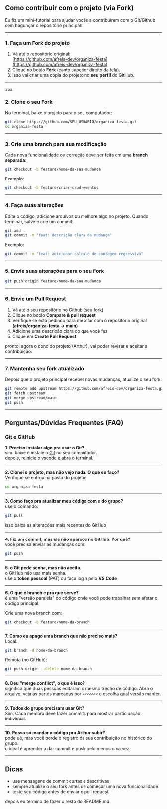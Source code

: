 ## Como contribuir com o projeto (via Fork)

Eu fiz um mini-tutorial para ajudar vocês a contribuirem com o Git/Github sem bagunçar o repositório principal:

---
###  1. Faça um Fork do projeto
1. Vá até o repositório original:  
    [https://github.com/afreis-dev/organiza-festa](https://github.com/afreis-dev/organiza-festa)
2. Clique no botão **Fork** (canto superior direito da tela).
3. Isso vai criar uma cópia do projeto no **seu perfil** do GitHub.

---
aaa
###  2. Clone o seu Fork
No terminal, baixe o projeto para o seu computador:

```bash
git clone https://github.com/SEU_USUARIO/organiza-festa.git
cd organiza-festa
```

---

###  3. Crie uma branch para sua modificação
Cada nova funcionalidade ou correção deve ser feita em uma **branch separada**:

```bash
git checkout -b feature/nome-da-sua-mudanca
```
Exemplo:
```bash
git checkout -b feature/criar-crud-eventos
```

---

###  4. Faça suas alterações
Edite o código, adicione arquivos ou melhore algo no projeto.
Quando terminar, salve e crie um commit:

```bash
git add .
git commit -m "feat: descrição clara da mudança"
```
Exemplo:
```bash
git commit -m "feat: adicionar cálculo de contagem regressiva"
```

---

###  5. Envie suas alterações para o seu Fork
```bash
git push origin feature/nome-da-sua-mudanca
```

---

###  6. Envie um Pull Request
1. Vá até o seu repositório no Github (seu fork)
2. Clique no botão **Compare & pull request**
3. Verifique se está pedindo para mesclar com o repositório original
**(afreis/organiza-festa -> main)**
4. Adicione uma descrição clara do que você fez
5. Clique em **Create Pull Request**

pronto, agora o dono do projeto (Arthur), vai poder revisar e aceitar a contribuição.

---

###  7. Mantenha seu fork atualizado
Depois que o projeto principal receber novas mudanças, atualize o seu fork:

```bash
git remote add upstream https://github.com/afreis-dev/organiza-festa.git
git fetch upstream
git merge upstream/main
git push
```

---

##  Perguntas/Dúvidas Frequentes (FAQ)

###  Git e GitHub

**1. Preciso instalar algo pra usar o Git?**  
sim. baixe e instale o [Git](https://git-scm.com/downloads) no seu computador.  
depois, reinicie o vscode e abra o terminal.

---

**2. Clonei o projeto, mas não vejo nada. O que eu faço?**  
Verifique se entrou na pasta do projeto:  
```bash
cd organiza-festa
```

---

**3. Como faço pra atualizar meu código com o do grupo?**  
use o comando:
```bash
git pull
```
isso baixa as alterações mais recentes do GitHub

---

**4. Fiz um commit, mas ele não aparece no GitHub. Por quê?**  
você precisa enviar as mudanças com:
```bash
git push
```

---

**5. o Git pede senha, mas não aceita.**  
o GitHub não usa mais senha.  
use o **token pessoal** (PAT) ou faça login pelo **VS Code**

---

**6. O que é branch e pra que serve?**  
é uma "versão paralela" do código onde você pode trabalhar sem afetar o código principal.  

Crie uma nova branch com:
```bash
git checkout -b feature/nome-da-branch
```

---

**7. Como eu apago uma branch que não preciso mais?**  
Local:
```bash
git branch -d nome-da-branch
```
Remota (no GitHub):
```bash
git push origin --delete nome-da-branch
```

---

**8. Deu "merge conflict", o que é isso?**  
significa que duas pessoas editaram o mesmo trecho de código.
Abra o arquivo, veja as partes marcadas por ``<<<<<<<`` e escolha qual versão manter.

---

**9. Todos do grupo precisam usar Git?**  
Sim. Cada membro deve fazer commits para mostrar participação individual.

---

**10. Posso só mandar o código pra Arthur subir?**  
pode ué, mas você perde o registro da sua contribuição no histórico do grupo.  
o ideal é aprender a dar commit e push pelo menos uma vez.

---

## Dicas
* use mensagens de commit curtas e descritivas
* sempre atualize o seu fork antes de começar uma nova funcionalidade
* teste seu código antes de enviar o pull request

depois eu termino de fazer o resto do README.md
